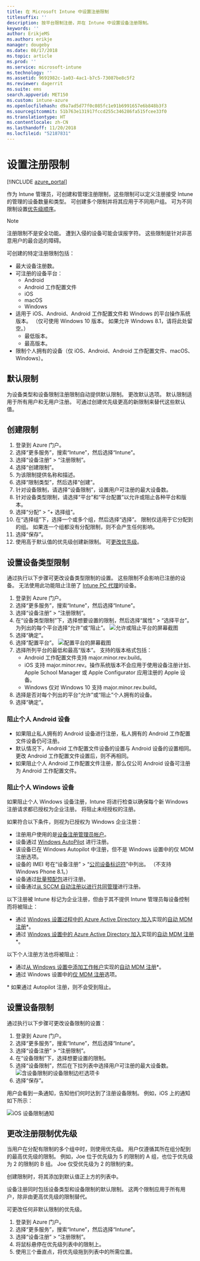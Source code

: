 ```yaml
---
title: 在 Microsoft Intune 中设置注册限制
titlesuffix: ''
description: 按平台限制注册，并在 Intune 中设置设备注册限制。
keywords: ''
author: ErikjeMS
ms.author: erikje
manager: dougeby
ms.date: 08/17/2018
ms.topic: article
ms.prod: ''
ms.service: microsoft-intune
ms.technology: ''
ms.assetid: 9691982c-1a03-4ac1-b7c5-73087be8c5f2
ms.reviewer: dagerrit
ms.suite: ems
search.appverid: MET150
ms.custom: intune-azure
ms.openlocfilehash: d9a7ad5d77f0c085fc1e91b6991657e6b848b3f3
ms.sourcegitcommit: 51b763e131917fccd255c346286fa515fcee33f0
ms.translationtype: HT
ms.contentlocale: zh-CN
ms.lasthandoff: 11/20/2018
ms.locfileid: "52187831"
---
```

# <a name="set-enrollment-restrictions"></a>设置注册限制

[!INCLUDE [azure_portal](./includes/azure_portal.md)]

作为 Intune 管理员，可创建和管理注册限制，这些限制可以定义注册接受 Intune 的管理的设备数量和类型。 可创建多个限制并将其应用于不同用户组。 可为不同限制设置[优先级顺序](#change-enrollment-restriction-priority)。

>[!NOTE]
>注册限制不是安全功能。 遭到入侵的设备可能会误报字符。 这些限制是针对非恶意用户的最合适的障碍。

可创建的特定注册限制包括：

- 最大设备注册数。
- 可注册的设备平台：
  - Android
  - Android 工作配置文件
  - iOS
  - macOS
  - Windows
- 适用于 iOS、Android、Android 工作配置文件和 Windows 的平台操作系统版本。 （仅可使用 Windows 10 版本。 如果允许 Windows 8.1，请将此处留空。）
  - 最低版本。
  - 最高版本。
- 限制个人拥有的设备（仅 iOS、Android、Android 工作配置文件、macOS、Windows）。

## <a name="default-restrictions"></a>默认限制

为设备类型和设备限制注册限制自动提供默认限制。 更改默认选项。 默认限制适用于所有用户和无用户注册。 可通过创建优先级更高的新限制来替代这些默认值。

## <a name="create-a-restriction"></a>创建限制

1. 登录到 Azure 门户。
2. 选择“更多服务”，搜索“Intune”，然后选择“Intune”。
3. 选择“设备注册” > “注册限制”。
4. 选择“创建限制”。
5. 为该限制提供名称和描述。
6. 选择“限制类型”，然后选择“创建”。
7. 针对设备限制，请选择“设备限制”，设置用户可注册的最大设备数。
8. 针对设备类型限制，请选择“平台”和“平台配置”以允许或阻止各种平台和版本。
9. 选择“分配” > “+ 选择组”。
10. 在“选择组”下，选择一个或多个组，然后选择“选择”。 限制仅适用于它分配到的组。 如果连一个组都没有分配限制，则不会产生任何影响。
11. 选择“保存”。
12. 使用高于默认值的优先级创建新限制。 可[更改优先级](#change-enrollment-restriction-priority)。

## <a name="set-device-type-restrictions"></a>设置设备类型限制

通过执行以下步骤可更改设备类型限制的设置。 这些限制不会影响已注册的设备。 无法使用此功能阻止注册了 [Intune PC 代理](/intune-classic/deploy-use/manage-windows-pcs-with-microsoft-intune)的设备。

1. 登录到 Azure 门户。
2. 选择“更多服务”，搜索“Intune”，然后选择“Intune”。
3. 选择“设备注册” > “注册限制”。
4. 在“设备类型限制”下，选择想要设置的限制，然后选择“属性” > “选择平台”。 为列出的每个平台选择“允许”或“阻止”。
    ![允许或阻止平台的屏幕截图](media/enrollment-restrictions-set/platform-allow-block.png)
5. 选择“确定”。
6. 选择“配置平台”。
    ![配置平台的屏幕截图](media/enrollment-restrictions-set/configure-platforms.png)
7. 选择所列平台的最低和最高“版本”。 支持的版本格式包括：
    - Android 工作配置文件支持 major.minor.rev.build。
    - iOS 支持 major.minor.rev。操作系统版本不会应用于使用设备注册计划、Apple School Manager 或 Apple Configurator 应用注册的 Apple 设备。
    - Windows 仅对 Windows 10 支持 major.minor.rev.build。
8. 选择是否对每个列出的平台“允许”或“阻止”个人拥有的设备。
9. 选择“确定”。

### <a name="blocking-personal-android-devices"></a>阻止个人 Android 设备
- 如果阻止私人拥有的 Android 设备进行注册，私人拥有的 Android 工作配置文件设备仍可注册。
- 默认情况下，Android 工作配置文件设备的设置与 Android 设备的设置相同。 更改 Android 工作配置文件设置后，则不再相同。
- 如果阻止个人 Android 工作配置文件注册，那么仅公司 Android 设备可注册为 Android 工作配置文件。

### <a name="blocking-personal-windows-devices"></a>阻止个人 Windows 设备
如果阻止个人 Windows 设备注册，Intune 将进行检查以确保每个新 Windows 注册请求都已授权为企业注册。 将阻止未经授权的注册。

如果符合以下条件，则视为已授权为 Windows 企业注册：
 - 注册用户使用的是[设备注册管理员帐户]( device-enrollment-manager-enroll.md)。
- 设备通过 [Windows AutoPilot](enrollment-autopilot.md) 进行注册。
- 该设备已在 Windows Autopilot 中注册，但不是 Windows 设置中的仅 MDM 注册选项。
- 设备的 IMEI 号在“设备注册” > “[公司设备标识符](corporate-identifiers-add.md)”中列出。 （不支持 Windows Phone 8.1。）
- 设备通过[批量预配包](windows-bulk-enroll.md)进行注册。
- 设备通过[从 SCCM 自动注册以进行共同管理](https://docs.microsoft.com/sccm/core/clients/manage/co-management-overview#how-to-configure-co-management.md)进行注册。
 
以下注册被 Intune 标记为企业注册，但由于其不提供 Intune 管理员每设备控制而将被阻止：
 - 通过 [Windows 设置过程中的 Azure Active Directory 加入](https://docs.microsoft.com/azure/active-directory/device-management-azuread-joined-devices-frx)实现的[自动 MDM 注册](windows-enroll.md#enable-windows-10-automatic-enrollment)\*。
- 通过 [Windows 设置中的 Azure Active Directory 加入](https://docs.microsoft.com/azure/active-directory/user-help/user-help-register-device-on-network)实现的[自动 MDM 注册](windows-enroll.md#enable-windows-10-automatic-enrollment)*。
 
以下个人注册方法也将被阻止：
- 通过[从 Windows 设置中添加工作帐户](https://docs.microsoft.com/azure/active-directory/user-help/user-help-join-device-on-network)实现的[自动 MDM 注册](windows-enroll.md#enable-windows-10-automatic-enrollment)\*。
- 通过 Windows 设置中的[仅 MDM 注册]( https://docs.microsoft.com/windows/client-management/mdm/mdm-enrollment-of-windows-devices#connecting-personally-owned-devices-bring-your-own-device)选项。

\* 如果通过 Autopilot 注册，则不会受到阻止。

## <a name="set-device-limit-restrictions"></a>设置设备限制

通过执行以下步骤可更改设备限制的设置：

1. 登录到 Azure 门户。
2. 选择“更多服务”，搜索“Intune”，然后选择“Intune”。
3. 选择“设备注册” > “注册限制”。
4. 在“设备限制”下，选择想要设置的限制。
5. 选择“设备限制”，然后在下拉列表中选择用户可注册的最大设备数。
    ![含设备限制的设备限制边栏选项卡](./media/device-restrictions-limit.png)
6. 选择“保存”。


用户会看到一条通知，告知他们何时达到了注册设备限制。 例如，iOS 上的通知如下所示：

![iOS 设备限制通知](./media/enrollment-restrictions-ios-set-limit-notification.png)

## <a name="change-enrollment-restriction-priority"></a>更改注册限制优先级

当用户在分配有限制的多个组中时，则使用优先级。 用户仅遵循其所在组分配到的最高优先级的限制。 例如，Joe 位于优先级为 5 的限制的 A 组，也位于优先级为 2 的限制的 B 组。 Joe 仅受优先级为 2 的限制约束。

创建限制时，将其添加到默认值正上方的列表中。

设备注册同时包括设备类型和设备限制的默认限制。 这两个限制应用于所有用户，除非由更高优先级的限制替代。

可更改任何非默认限制的优先级。

1. 登录到 Azure 门户。
2. 选择“更多服务”，搜索“Intune”，然后选择“Intune”。
3. 选择“设备注册” > “注册限制”。
4. 将鼠标悬停在优先级列表中的限制上。
5. 使用三个垂直点，将优先级拖到列表中的所需位置。
